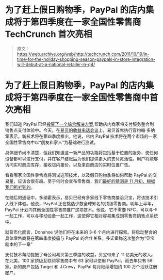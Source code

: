 # 为了赶上假日购物季，PayPal 的店内集成将于第四季度在一家全国性零售商 TechCrunch 首次亮相

> 原文：<https://web.archive.org/web/http://techcrunch.com/2011/10/19/in-time-for-the-holiday-shopping-season-paypals-in-store-integration-will-debut-at-a-national-retailer-in-q4/>

# 为了赶上假日购物季，PayPal 的店内集成将于第四季度在一家全国性零售商中首次亮相

我们知道 PayPal 已经[投资了一个综合解决方案](https://web.archive.org/web/20230203060957/https://techcrunch.com/2011/09/14/paypal-to-unveil-new-payments-platform-for-merchants-will-include-location-based-offers-and-more/),帮助店内商家将支付服务整合到销售点支付体验中。今天，在[易贝的收益电话会议](https://web.archive.org/web/20230203060957/https://techcrunch.com/2011/10/19/driven-by-paypal-ebay-q3-revenue-up-32-percent-to-3-billion-net-income-up-18-percent-to-628m/)上，易贝首席执行官约翰·多纳霍表示，新技术将在第四季度推出。他说，店内 PayPal 技术将在两个市场的一家全国性零售商中以“朋友和家人”为基础进行测试。

具体细节尚不清楚，但我们知道这一新产品的功能将包括基于位置的服务，使任何设备都可以进行支付，并在客户结账后为他们提供更大的支付灵活性。用户将能够访问实时商店库存，接收店内报价，以及来自商店的实时位置广告。

看看哪家全国性零售商将测试这项技术，以及假日购物季将如何帮助 PayPal 的交易量，应该会很有趣。至于何时会宣布零售商，我们[最好的猜测是 11 月初，根据我们所听到的](https://web.archive.org/web/20230203060957/https://techcrunch.com/2011/10/03/paypal-store/)。

在随后的通话中，多纳霍表示，易贝已经有多家线下零售商接洽贝宝，将该技术引入线下体验。他说，PayPal 正在挑选少数全球知名的顶级零售商。明年上半年，PayPal 计划向其他全国性零售商推广这项技术。他说，它不需要 NFC，可以与卡一起工作，可以与移动设备一起工作，这使得它相对容易集成到零售商销售点系统中。

就货币化而言，Donahoe 说他们将在未来的 3-6 个月内进行探索。将启动整合的具体零售商将在第四季度披露与 PayPal 的合作关系。多诺霍称这次整合为“贝宝剧本的下一章”

支付技术帮助提振了母公司易贝第三季度的收益，贝宝带来了 11 亿美元的收入。在北美，100 家顶级互联网零售商中有 63 家可以使用 PayPal，而去年只有 56 家。新的商户包括 Target 和 J.Crew，PayPal 每月继续增加约 100 万个活跃注册账户。
